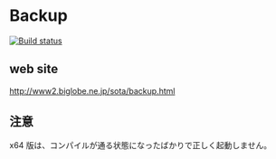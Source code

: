 # Backup

[![Build status](https://ci.appveyor.com/api/projects/status/1j13ubbt4g2pwr0r/branch/master?svg=true)](https://ci.appveyor.com/project/JunSotaSoftware/backup/branch/master)

## web site

http://www2.biglobe.ne.jp/sota/backup.html

## 注意

x64 版は、コンパイルが通る状態になったばかりで正しく起動しません。
